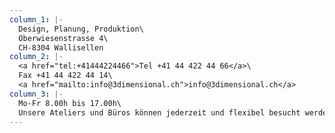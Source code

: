 ```yaml
---
column_1: |-
  Design, Planung, Produktion\
  Oberwiesenstrasse 4\
  CH-8304 Wallisellen
column_2: |-
  <a href="tel:+41444224466">Tel +41 44 422 44 66</a>\
  Fax +41 44 422 44 14\
  <a href="mailto:info@3dimensional.ch">info@3dimensional.ch</a>
column_3: |-
  Mo-Fr 8.00h bis 17.00h\
  Unsere Ateliers und Büros können jederzeit und flexibel besucht werden.
---
```


